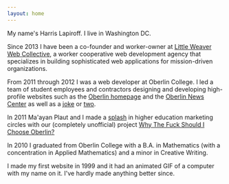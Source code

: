 ```yaml
---
layout: home
---
```


My name's Harris Lapiroff. I live in Washington DC.

Since 2013 I have been a co-founder and worker-owner at [Little Weaver Web Collective](http://littleweaverweb.com/), a worker cooperative web development agency that specializes in building sophisticated web applications for mission-driven organizations.

From 2011 through 2012 I was a web developer at Oberlin College. I led a team of student employees and contractors designing and developing high-profile websites such as the [Oberlin homepage](http://home.oberlin.edu/) and the [Oberlin News Center](http://news.oberlin.edu/) as well as a [joke](http://oberlin.edu/kittens/) or [two](https://new.oberlin.edu/home/nyan/).

In 2011 Ma'ayan Plaut and I made a [splash](https://www.insidehighered.com/news/2011/11/08/marketing-experts-praise-unusual-website-about-oberlin) in higher education marketing circles with our (completely unofficial) project [Why The Fuck Should I Choose Oberlin?](http://whythefuckshouldichooseoberlin.com/)

In 2010 I graduated from Oberlin College with a B.A. in Mathematics (with a concentration in Applied Mathematics) and a minor in Creative Writing.

I made my first website in 1999 and it had an animated GIF of a computer with my name on it. I've hardly made anything better since.
